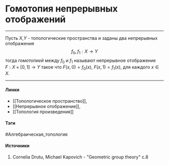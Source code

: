 # Гомотопия непрерывных отображений
***
Пусть $X$,$Y$ - топологические пространства и заданы два непрерывных отображения
$$
f_{0},f_{1}:X\to Y
$$
тогда *гомотопией* между $f_{0}$ и $f_{1}$ называют непрерывное отображение $F:X\times[0,1]\to Y$ такое что $F(x,0)=f_{0}(x)$, $F(x,1)=f_{1}(x)$, для каждого $x\in X$. 
***
#### Линки
- [[Топологическое пространство]],
- [[Непрерывное отображение]],
- [[Топология произведения]]
#### Тэги
 #Алгебраическая_топология 
#### Источники
1. Cornelia Drutu, Michael Kapovich - "Geometric group theory" c.8